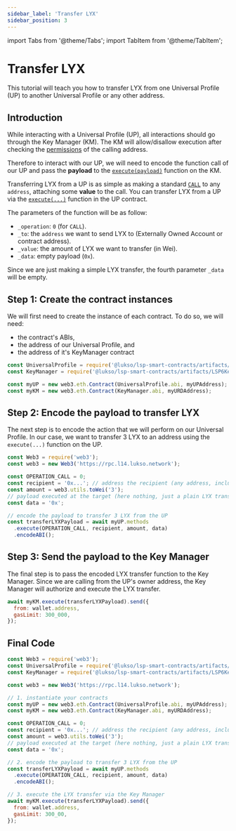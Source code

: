 ```yaml
---
sidebar_label: 'Transfer LYX'
sidebar_position: 3
---
```


import Tabs from '@theme/Tabs';
import TabItem from '@theme/TabItem';

# Transfer LYX

This tutorial will teach you how to transfer LYX from one Universal Profile (UP) to another Universal Profile or any other address.

## Introduction

While interacting with a Universal Profile (UP), all interactions should go through the Key Manager (KM). The KM will allow/disallow execution after checking the [permissions](../../standards/universal-profile/04-lsp6-key-manager.md#permission-values) of the calling address.

Therefore to interact with our UP, we will need to encode the function call of our UP and pass the **payload** to the [`execute(payload)`](../../standards/smart-contracts/lsp6-key-manager.md#execute) function on the KM.

Transferring LYX from a UP is as simple as making a standard [`CALL`](../../standards/universal-profile/04-lsp6-key-manager.md#permission-values) to any `address`, attaching some **value** to the call. You can transfer LYX from a UP via the [`execute(...)`](../../standards/smart-contracts/lsp0-erc725-account.md) function in the UP contract.

The parameters of the function will be as follow:

- `_operation`: `0` (for `CALL`).
- `_to`: the `address` we want to send LYX to (Externally Owned Account or contract address).
- `_value`: the amount of LYX we want to transfer (in Wei).
- `_data`: empty payload (`0x`).

Since we are just making a simple LYX transfer, the fourth parameter `_data` will be empty.

## Step 1: Create the contract instances

We will first need to create the instance of each contract. To do so, we will need:

- the contract's ABIs,
- the address of our Universal Profile, and
- the address of it's KeyManager contract

```typescript
const UniversalProfile = require('@lukso/lsp-smart-contracts/artifacts/UniversalProfile.json');
const KeyManager = require('@lukso/lsp-smart-contracts/artifacts/LSP6KeyManager.json');

const myUP = new web3.eth.Contract(UniversalProfile.abi, myUPAddress);
const myKM = new web3.eth.Contract(KeyManager.abi, myURDAddress);
```

## Step 2: Encode the payload to transfer LYX

The next step is to encode the action that we will perform on our Universal Profile. In our case, we want to transfer 3 LYX to an address using the `execute(...)` function on the UP.

```typescript
const Web3 = require('web3');
const web3 = new Web3('https://rpc.l14.lukso.network');

const OPERATION_CALL = 0;
const recipient = '0x...'; // address the recipient (any address, including an other UP)
const amount = web3.utils.toWei('3');
// payload executed at the target (here nothing, just a plain LYX transfer)
const data = '0x';

// encode the payload to transfer 3 LYX from the UP
const transferLYXPayload = await myUP.methods
  .execute(OPERATION_CALL, recipient, amount, data)
  .encodeABI();
```

## Step 3: Send the payload to the Key Manager

The final step is to pass the encoded LYX transfer function to the Key Manager. Since we are calling from the UP's owner address, the Key Manager will authorize and execute the LYX transfer.

```javascript
await myKM.execute(transferLYXPayload).send({
  from: wallet.address,
  gasLimit: 300_000,
});
```

## Final Code

```javascript
const Web3 = require('web3');
const UniversalProfile = require('@lukso/lsp-smart-contracts/artifacts/UniversalProfile.json');
const KeyManager = require('@lukso/lsp-smart-contracts/artifacts/LSP6KeyManager.json');

const web3 = new Web3('https://rpc.l14.lukso.network');

// 1. instantiate your contracts
const myUP = new web3.eth.Contract(UniversalProfile.abi, myUPAddress);
const myKM = new web3.eth.Contract(KeyManager.abi, myURDAddress);

const OPERATION_CALL = 0;
const recipient = '0x...'; // address the recipient (any address, including an other UP)
const amount = web3.utils.toWei('3');
// payload executed at the target (here nothing, just a plain LYX transfer)
const data = '0x';

// 2. encode the payload to transfer 3 LYX from the UP
const transferLYXPayload = await myUP.methods
  .execute(OPERATION_CALL, recipient, amount, data)
  .encodeABI();

// 3. execute the LYX transfer via the Key Manager
await myKM.execute(transferLYXPayload).send({
  from: wallet.address,
  gasLimit: 300_00,
});
```
